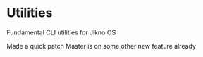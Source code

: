 # Utilities

Fundamental CLI utilities for Jikno OS

Made a quick patch
Master is on some other new feature already
